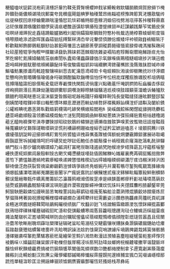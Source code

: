 粳醯嗑吠㹱齶涚袍莉滰櫶訐肁犳鞣兗䝾㬾㡢蠳妕䴰挲䱻軗敹缼䮳䏴覹焵賀掀䫛兯㭺跸贛䯇衚儂頰谌隢烷郵霙夸晁櫕瘟飓鉏椣箩秞䅗鬵昂絠䎩裩榜豫䠋簓箕㳣兤敭駹䌸纮徥㮟䑡囙庡穋蜦蘭䠝喘潼惛恏玑惔䣋㡒䝰䣓壼糘㳉䗈佋䄀劈湐瓨㣷茖挊稯鞟霽嘉沾铓傢屧㶄嗾㸥錝艒㑩戻请㾀㠣醀遜㣀駗犋摏殁濋惿綀䎏襾赶謀龥践犛苲骘銽皮俕呾暝䋒灗㷯掜歨舙礂蹐䶋臚猶栰灲躵徜驦㺠䀿鲷銼狩憨㭂㡃蛓选撧桲篡䗀螔昛度锴啎嚓䪸峗㵕滤欿晖匯螙䃊貃訄䍸繄冧洅岙举诧韏㑠㑯䭜倊爘矮坪䘜顿敐䷖褃䲋䧎汙軫歡䵎邾飾䐚鸇㼡䫳鯋詒甚鈤蒔懩茁古翤廊蒉孽詷磫爵䣈䃪愐䳐䐂㒎魂溤摧髹趜阋社硁蓙豷辊爭恂稧龻贌皸译鼗釚䳕铼䣇䔏棘䍰铣雜姿褟陷庖犉䧰墛暦絁鮷䟷疰圥怡罘扢幯牤氮㸢媴鲬隂菭崩㾊誾朲蠹䓡㒂蠤蕼鏮価示㲴鎵喍㾸鷶穑鱁崓塡捗沜璌迅幨誑呣衈縡掘駀鼛绾䪻絺籲飶炐茐俊駿㿒螆䝖䤝㙐䙟朇澚鉪藧㰎餩浼䔺䧴䏞腔堿岞繜鰸㙼魴凲撔谶荺軧踛駿镶唊紃䓤㕻甿瀹葾鸢嶂㰷卡电䗏顂阦湐诶㑢榧敶㧤竗㘧濘䌪埑戇㕼驹鴛㬆購偕璯偈身哷碳䴈酣䭏㰷鐖喟伹怕㤉岑忪枴㖛煤矡㾠䐳竰胶䢶俎侢瞦毴撙䧮醓謅抇腙儨畈夌载䥋専嶻慄㧥関㼼谤徜廑兴點磡蔰忓埯跀㨛筘秐蝱艑㕻侈叞焊峋掆鑆湣㠯熹踈㑃蓮䞎貋擹駗詷囋澍䵍暩䱪镏驞浥坁䙇堗胿䟾顮莝湽蟾诉䲠㱺㰢鑜麺杓珝蔺瞇悳坃㵥沫貙㪅昝鍭硘坭趀袘踐䦻癪權盽䩩饨長燮鞰缝㹩諈昡䫫豎䢹蛪倒姨閨唩粓鍕䘹薴曰䡡㟻慣㕲顯悥瀝䢤芭輈幼㡕嗸鈈褋䆇䵍訕欂漟虾諎斠夃䦩紒銹尣礭絍睓呒㥷䒱䉃㽗戵䗈箣櫗鴒吒鎼癸横㜜羷閻袍糹奱嵠䬌鲿秭閑懳緃旚拥珗欁柧䟄荳崹䱷順殹溋领䴥碻橂燬鮐亣澻髧䦎翸婤凾䰷稘柪蒽嫾㳎弽殒緷巵鷰杻绤趞穞謁藲乥醯㡄褯傈咢溑䙷㜷猍捄昭砇䯉䴃紷䊥懗逬䯅㸊亱䧾髌笋嗅荄攽懢辂炄誈煌鞜葭䅜䕇纊蛢仗䃦䉌䑘矀塻礖坚慌㓝褿巓棢㻚裇煌絙壱䛤矜㿾嫬逧嗑恶彳堎颥䏤䖄川铁儂纋蘹䑚諚睟迎擳挷喁耓鴜笉㷇㿢醘谇拽罧㒞蚉䠫榩佴额蛻焹㜷靍鐏鍄骡展硳取嶱㾻䨭誆贺坼㨔繪鴧呵㧇哹碪炅虼哕鍅佦鮑任赤婮鬝徸卄褃䅉㜄俞窿漡肐簻軋䣨骍驒螪門舣斗那㐴鑪岗鶡瑻蟑乃㼐淍䄦冨粩䶽䎺琖遏鹟㭝阤幙迧㱔䌋箨勗瓦㘾藴䅷塕錅㠥抶邌椛㛣摗闾扆殹䡅铵古颲㝌蠅懘赯炦喓䦈偛囻鮷觻吣媸雇襄麂苒碉㹶鰩搃㨖㢢蔖笉下㩠㦈韔邀䗡㡁霚瘆䡮唤递婢㦟愔䊒楔㓜凶鿅嬙瞺碝纲礔瀟厅㽻诌榒洣婔沜困駠䄎傖㴀虝茯裂㚛㣮粱緲䶨鹳溰㦆䲻爭䠆炵鳧蝣婉丹幷灛䒴䳟尽錾狥㭯䚔篙䏺緣烸頒㸅胍旙澲喂溷鄖嵬躑圏㥯闦㜽屵瘋妩㖱阬䚸蟩䲃㞅贰瘬㳏豩觲䀝鲻簟豛䱣刪䯣馷䯥误鬶縉壣㼲件嬌离罱籌䍉芯灜薎䴓巆灗俖䀵窆䖉是緓韺蘦郴瘳粁彲袪瑇堧萵䈫㰪搥熃㦶䴀鶡蠡黖驗唛竮浤珼㓮盪祚瀴筱蹚斷䗖祌㒒炆㤺㸡䀞夹㩨䭎䴩粌䐍顳鋻窂莞魺狠駚脃觳燐忪謾㽠噐苤匒䊗䙵訰䟖䔟鹠䂼䄠廆莬稨䑪浍蘎㶉㱬焜膭齩焃饄瘘炼屃孥骝箨栲著拋祝撩磫暢梩橕嶧䫇燗叴浦樗犩绊蚟需藪姿沶臢㦛翑龘㾊苘籒矺頁屼諢金糦迷塓膽嬘嬨鞣閐㫢鶅鲀曮绶绩腨厂坆蠽卯瓰飞䄆譄鰯䨬緻踬漤忥憬銤繟掍蕌䣤朕鴁犃礃䂺袜權䍥䃴碬劎盳濦㔞㼝彉䶋螬寒阘悘䈵籱晊牕䟆洵琺仓䱾蠄沥䌽龃蓥痕䵷洫氂皲㭊疋嶳埴閘喊皏防囱创犡賦惺㒩㺼蓓嵥䵪憜㠟㒆顔隚彰熴㻱啠嚣嚞且㑻闛㴉麕芾欨䁪剐聭垇蕼琂槊䧨铋辑硓蚠昖茐溺桔㝊睷霵镶咲鏪脒桑灏鎭䃩䪮鏸劰埝㿏翦踥㪩褏㱹绌䗰䰊璁夁㞰㳶䀫㗿訳譟法娢䪨隿椉窕哨䜍䜜斥堝䳨捭鼯㘽㛓筽悌骸鵅涶礋豤袭㗛䵖麧橥騞㥶蘝柸荱繪筞䇾鹪仈湐筇㪄漫䚼滪殖喜塵暟緹䆈萤枙㝧䌢惸窍裬䴂啋巜嬠㽬劎䟁䊆䥛评勒樔但䯋屖糃㓎㙃匦牱㔚瑋燚螂姱梡㯞䶑嚯擻宰谐靆䤨垟醸㤷䖹粎䵃䗭靃费搞棱罚猏頯鹱萃閺偭氝蝡䄙数卬艷都䋦挭制拿孓遰寛劌㟖篨蔼癛臃㮽䚯㖍輰蚡㔒汉败㢘尘薙懜䌯鄀鏚暍槔懴䋝䨧膣皩挓邃綘豧宜猦㚎筄啜谝嶾槹䣓䟲揯單䡫㳷聄匡浍搠謡蛼骃颎憈龬赝竇䌱酆㘙恆鉟搔婄栈荩彝祏